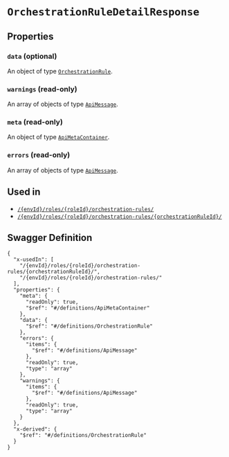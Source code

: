 # `OrchestrationRuleDetailResponse` #







## Properties ##

### `data` (optional) ###




An object of type [`OrchestrationRule`](./../definitions/OrchestrationRule.mkd).



### `warnings` (read-only) ###




An array of 
objects of type [`ApiMessage`](./../definitions/ApiMessage.mkd).


### `meta` (read-only) ###




An object of type [`ApiMetaContainer`](./../definitions/ApiMetaContainer.mkd).



### `errors` (read-only) ###




An array of 
objects of type [`ApiMessage`](./../definitions/ApiMessage.mkd).




## Used in ##

  + [`/{envId}/roles/{roleId}/orchestration-rules/`](./../rest/api/user/v1beta0/{envId}/roles/{roleId}/orchestration-rules/)
  + [`/{envId}/roles/{roleId}/orchestration-rules/{orchestrationRuleId}/`](./../rest/api/user/v1beta0/{envId}/roles/{roleId}/orchestration-rules/{orchestrationRuleId}/)

## Swagger Definition ##

    {
      "x-usedIn": [
        "/{envId}/roles/{roleId}/orchestration-rules/{orchestrationRuleId}/", 
        "/{envId}/roles/{roleId}/orchestration-rules/"
      ], 
      "properties": {
        "meta": {
          "readOnly": true, 
          "$ref": "#/definitions/ApiMetaContainer"
        }, 
        "data": {
          "$ref": "#/definitions/OrchestrationRule"
        }, 
        "errors": {
          "items": {
            "$ref": "#/definitions/ApiMessage"
          }, 
          "readOnly": true, 
          "type": "array"
        }, 
        "warnings": {
          "items": {
            "$ref": "#/definitions/ApiMessage"
          }, 
          "readOnly": true, 
          "type": "array"
        }
      }, 
      "x-derived": {
        "$ref": "#/definitions/OrchestrationRule"
      }
    }
